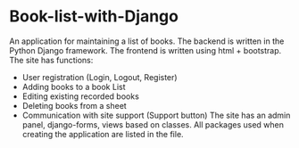 # Book-list-with-Django
An application for maintaining a list of books. The backend is written in the Python Django framework. The frontend is written using html + bootstrap. The site has functions:
- User registration (Login, Logout, Register)
- Adding books to a book List
- Editing existing recorded books
- Deleting books from a sheet
- Communication with site support (Support button)
The site has an admin panel, django-forms, views based on classes.
All packages used when creating the application are listed in the file.
